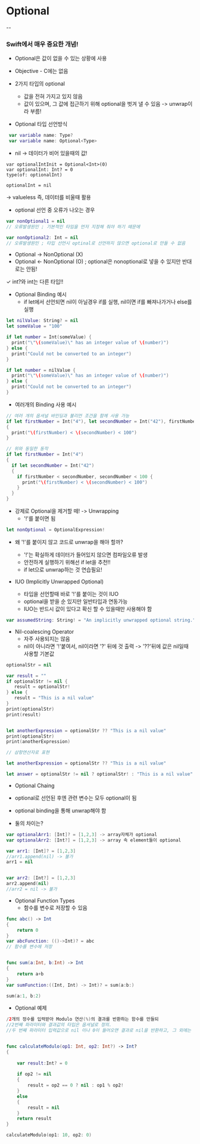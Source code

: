# Optional
--

### Swift에서 매우 중요한 개념!

- Optional은 값이 없을 수 있는 상황에 사용
- Objective - C에는 없음
- 2가지 타입의 optional
	- 값을 전혀 가지고 있지 않음
	- 값이 있으며, 그 값에 접근하기 위해 optional을 벗겨 낼 수 있음 -> unwrap이라 부름!

- Optional 타입 선언방식

```swift
 var variable name: Type?
 var variable name: Optional<Type>
```
  
- nil -> 데이터가 비어 있을때의 값!

```swiff
var optionalIntInit = Optional<Int>(0)
var optionalInt: Int? = 0
type(of: optionalInt)

optionalInt = nil
```
-> valueless 즉, 데이터를 비울때 활용


- optional 선언 중 오류가 나오는 경우

```swift
var nonOptional1 = nil
// 오류발생원인 ; 기본적인 타임을 먼저 지정해 줘야 하기 떼문에

var nonOptional2: Int = nil
// 오류발생원인 ; 타입 선언시 optinal로 선언하지 않으면 optional로 만들 수 없음
```

- Optional -> NonOptional (X)
- Optional <- NonOptional (O) ; optional은 nonoptional로 넣을 수 있지만 반대로는 안됨!
 
 
 ✓ int?와 int는 다른 타입!!


- Optional Binding 예시
	- if let에서 선언되면 nil이 아닐경우 if를 실행, nil이면 if를 빠져나가거나 else를 실행

```swift
let nilValue: String? = nil
let someValue = "100"

if let number = Int(someValue) {
  print("\"\(someValue)\" has an integer value of \(number)")
} else {
  print("Could not be converted to an integer")
}

if let number = nilValue {
  print("\"\(someValue)\" has an integer value of \(number)")
} else {
  print("Could not be converted to an integer")
}
```

- 여러개의 Binding 사용 예시

```swift
// 여러 개의 옵셔널 바인딩과 불리언 조건을 함께 사용 가능
if let firstNumber = Int("4"), let secondNumber = Int("42"), firstNumber < secondNumber, secondNumber < 100
{
  print("\(firstNumber) < \(secondNumber) < 100")
}

// 위와 동일한 동작
if let firstNumber = Int("4") 
{
  if let secondNumber = Int("42") 
  {
    if firstNumber < secondNumber, secondNumber < 100 {
      print("\(firstNumber) < \(secondNumber) < 100")
    }
  }
}
```

- 강제로 Optional을 제거할 떼! -> Unwrapping
	- '!'를 붙이면 됨 

```swift
let nonOptional = OptionalExpression!
```


- 왜 '!'를 붙이지 않고 코드로 unwrap을 해야 할까?
	- '!'는 확실하게 데이터가 들어있지 않으면 컴파일오류 발생
	- 안전하게 실행하기 위해선 if let을 추천!!
	- if let으로 unwrap하는 것 연습필요!

- IUO (Implicitly Unwrapped Optional)
	- 타입을 선언할때 바로 '!'를 붙이는 것이 IUO
	- optional을 받을 순 있지만 일반타입과 연동가능
	- IUO는 반드시 값이 있다고 확신 할 수 있을때만 사용해야 함

```swift
var assumedString: String! = "An implicitly unwrapped optional string."
```

- Nil-coalescing Operator
	 - 자주 사용되지는 않음
	 - nil이 아니라면 '!'붙여서, nil이라면 '?' 뒤에 것 출력 -> '??'뒤에 값은 nil일때 사용할 기본값

```swift
optionalStr = nil

var result = ""
if optionalStr != nil {
   result = optionalStr!
} else {
   result = "This is a nil value"
}
print(optionalStr)
print(result)


let anotherExpression = optionalStr ?? "This is a nil value"
print(optionalStr)
print(anotherExpression)

// 삼항연산자로 표현

let anotherExpression = optionalStr ?? "This is a nil value"

let answer = optionalStr != nil ? optionalStr! : "This is a nil value"

```

- Optional Chaing
 - optional로 선언된 후엔 관련 변수는 모두 optional이 됨
 - optional binding을 통해 unwrap해야 함


- 둘의 차이는?

```swift
var optionalArr1: [Int]? = [1,2,3] -> array자체가 optional
var optionalArr2: [Int?] = [1,2,3] -> array 속 element들이 optional

var arr1: [Int]? = [1,2,3]
//arr1.append(nil) -> 불가
arr1 = nil


var arr2: [Int?] = [1,2,3]
arr2.append(nil)
//arr2 = nil -> 불가
```


- Optional Function Types
	- 함수를 변수로 저장할 수 있음

```swift
func abc() -> Int
{
    return 0
}
var abcFunction: (()->Int)? = abc
// 함수를 변수에 저장


func sum(a:Int, b:Int) -> Int
{
    return a+b
}
var sumFunction:((Int, Int) -> Int)? = sum(a:b:)

sum(a:1, b:2)
```

- Optional 예제

```swift
/2개의 정수를 입력받아 Modulo 연산(%)의 결과를 반환하는 함수를 만들되
//2번째 파라미터와 결과값의 타입은 옵셔널로 정의.
//두 번째 파라미터 입력값으로 nil 이나 0이 들어오면 결과로 nil을 반환하고, 그 외에는 계산 결과 반환


func calculateModulo(op1: Int, op2: Int?) -> Int?
{
    
    var result:Int? = 0
    
    if op2 != nil
    {
        result = op2 == 0 ? nil : op1 % op2!
    }
    else
    {
        result = nil
    }
    return result
}

calculateModulo(op1: 10, op2: 0)
```